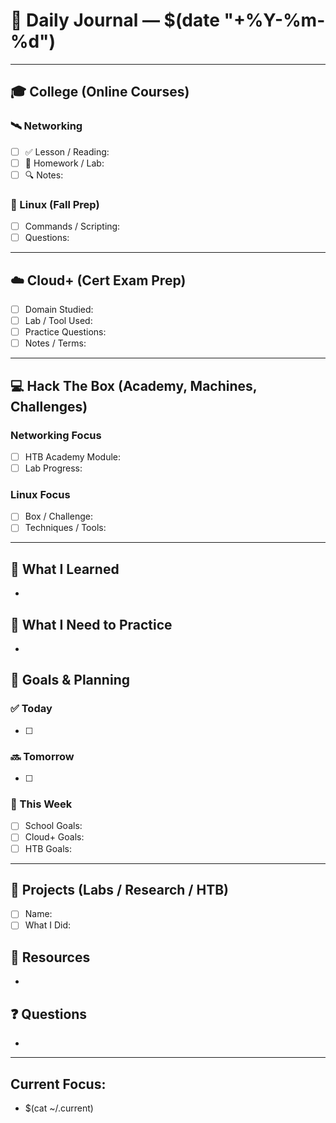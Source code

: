 # 📅 Daily Journal — $(date "+%Y-%m-%d")

---

## 🎓 College (Online Courses)

### 🛰 Networking
- [ ] ✅ Lesson / Reading:
- [ ] 📝 Homework / Lab:
- [ ] 🔍 Notes:

### 🐧 Linux (Fall Prep)
- [ ] Commands / Scripting:
- [ ] Questions:

---

## ☁️ Cloud+ (Cert Exam Prep)
- [ ] Domain Studied:
- [ ] Lab / Tool Used:
- [ ] Practice Questions:
- [ ] Notes / Terms:

---

## 💻 Hack The Box (Academy, Machines, Challenges)

### Networking Focus
- [ ] HTB Academy Module:
- [ ] Lab Progress:

### Linux Focus
- [ ] Box / Challenge:
- [ ] Techniques / Tools:

---

## 🧠 What I Learned
- 

## 🧪 What I Need to Practice
- 

## 🎯 Goals & Planning

### ✅ Today
- [ ]

### 🔜 Tomorrow
- [ ]

### 📆 This Week
- [ ] School Goals:
- [ ] Cloud+ Goals:
- [ ] HTB Goals:

---

## 📌 Projects (Labs / Research / HTB)
- [ ] Name:
- [ ] What I Did:

## 📎 Resources
- 

## ❓ Questions
- 

---
## Current Focus:
- $(cat ~/.current)
